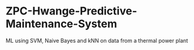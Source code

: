 # ZPC-Hwange-Predictive-Maintenance-System
ML using SVM, Naive Bayes and kNN on data from a thermal power plant
